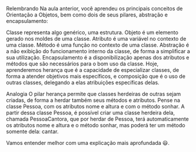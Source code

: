Relembrando
Na aula anterior, você aprendeu os principais conceitos de Orientação a Objetos, bem como dois de seus pilares, abstração e encapsulamento:

Classe representa algo genérico, uma estrutura.
Objeto é um elemento gerado nos moldes de uma classe.
Atributo é uma variável no contexto de uma classe.
Método é uma função no contexto de uma classe.
Abstração é a não exibição do funcionamento interno da classe, de forma a simplificar a sua utilização.
Encapsulamento é a disponibilização apenas dos atributos e métodos que são necessários para o bom uso da classe.
Hoje, aprenderemos herança que é a capacidade de especializar classes, de forma a atender objetivos mais específicos, e composição que é o uso de outras classes, delegando a elas atribuições específicas delas.

Analogia
O pilar herança permite que classes herdeiras de outras sejam criadas, de forma a herdar também seus métodos e atributos. Pense na classe Pessoa, com os atributos nome e altura e com o método sonhar. A partir dessa classe Pessoa, é possível criar uma classe herdeira dela, chamada PessoaCantora, que por herdar de Pessoa, terá automaticamente os atributos nome e altura e o método sonhar, mas poderá ter um método somente dela: cantar.

Vamos entender melhor com uma explicação mais aprofundada 😃.

